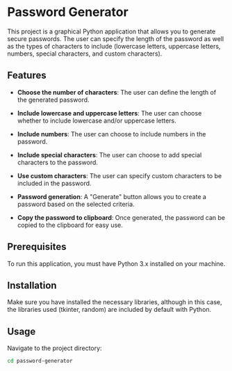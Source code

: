 # Password Generator

This project is a graphical Python application that allows you to generate secure passwords. The user can specify the length of the password as well as the types of characters to include (lowercase letters, uppercase letters, numbers, special characters, and custom characters).

## Features

- **Choose the number of characters**: The user can define the length of the generated password.

- **Include lowercase and uppercase letters**: The user can choose whether to include lowercase and/or uppercase letters.

- **Include numbers**: The user can choose to include numbers in the password.

- **Include special characters**: The user can choose to add special characters to the password.

- **Use custom characters**: The user can specify custom characters to be included in the password.

- **Password generation**: A "Generate" button allows you to create a password based on the selected criteria.

- **Copy the password to clipboard**: Once generated, the password can be copied to the clipboard for easy use.

## Prerequisites

To run this application, you must have Python 3.x installed on your machine.

## Installation

Make sure you have installed the necessary libraries, although in this case, the libraries used (tkinter, random) are included by default with Python.

## Usage

Navigate to the project directory:

```bash
cd password-generator

